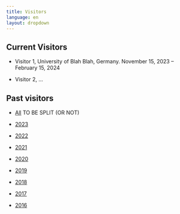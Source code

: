 ```yaml
---
title: Visitors
language: en
layout: dropdown
---
```


## Current Visitors

- Visitor 1, University of Blah Blah, Germany. November 15, 2023 – February 15, 2024

- Visitor 2, ...


## Past visitors

- [All](past-visitors.html) TO BE SPLIT (OR NOT)

- [2023](visitors-2023.html)

- [2022](visitors-2022.html)

- [2021](visitors-2021.html)

- [2020](visitors-2020.html)

- [2019](visitors-2019.html)

- [2018](visitors-2018.html)

- [2017](visitors-2017.html)

- [2016](visitors-2016.html)



